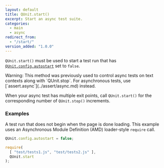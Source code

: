 ```yaml
---
layout: default
title: QUnit.start()
excerpt: Start an async test suite.
categories:
  - main
  - async
redirect_from:
  - "/start/"
version_added: "1.0.0"
---
```


`QUnit.start()` must be used to start a test run that has [`QUnit.config.autostart`](../config/autostart.md) set to `false`.

<p class="note note--warning" markdown="1">Warning: This method was previously used to control async tests on text contexts along with `QUnit.stop`. For asynchronous tests, use [`assert.async`](../assert/async.md) instead.</p>

When your async test has multiple exit points, call `QUnit.start()` for the corresponding number of `QUnit.stop()` increments.

### Examples

A test run that does not begin when the page is done loading. This example uses an Asynchronous Module Definition (AMD) loader-style `require` call.

```js
QUnit.config.autostart = false;

require(
  [ "test/tests1.js", "test/tests2.js" ],
  QUnit.start
);
```
